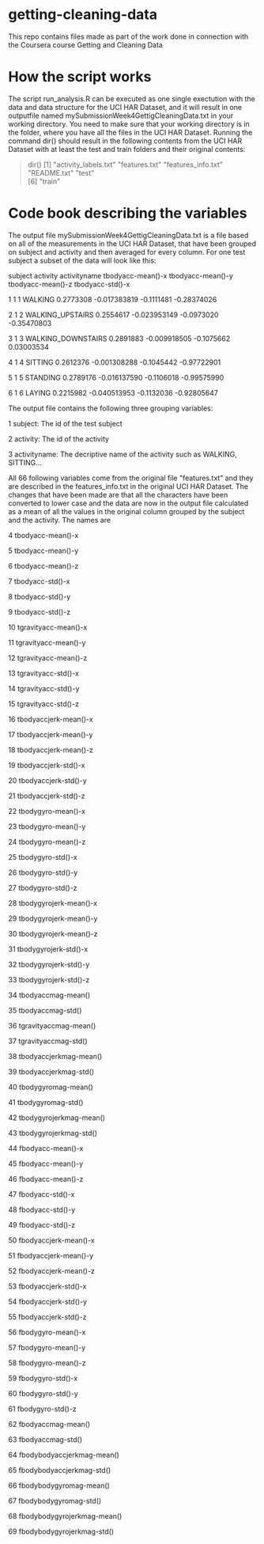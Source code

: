 # getting-cleaning-data
This repo contains files made as part of the work done in connection with the Coursera course Getting and Cleaning Data

# How the script works
The script run_analysis.R can be executed as one single exectution with the data and data structure for the UCI HAR Dataset, and it will result in one outputfile named mySubmissionWeek4GettigCleaningData.txt in your working directory.
You need to make sure that your working directory is in the folder, where you have all the files in the UCI HAR Dataset. Running the command dir() should result in the following contents from the UCI HAR Dataset with  at least the test and train folders and their original contents:
> dir()
[1] "activity_labels.txt" "features.txt"        "features_info.txt"   "README.txt"          "test"               
[6] "train"    

# Code book describing the variables
The output file mySubmissionWeek4GettigCleaningData.txt is a file based on all of the measurements in the UCI HAR Dataset, that have been grouped on subject and activity and then averaged for every column. For one test subject a subset of the data will look like this:

   subject activity       activityname tbodyacc-mean()-x tbodyacc-mean()-y tbodyacc-mean()-z tbodyacc-std()-x

1        1        1            WALKING         0.2773308      -0.017383819        -0.1111481      -0.28374026

2        1        2   WALKING_UPSTAIRS         0.2554617      -0.023953149        -0.0973020      -0.35470803

3        1        3 WALKING_DOWNSTAIRS         0.2891883      -0.009918505        -0.1075662       0.03003534

4        1        4            SITTING         0.2612376      -0.001308288        -0.1045442      -0.97722901

5        1        5           STANDING         0.2789176      -0.016137590        -0.1106018      -0.99575990

6        1        6             LAYING         0.2215982      -0.040513953        -0.1132036      -0.92805647



The output file contains the following three grouping variables:

1                      subject: The id of the test subject

2                     activity: The id of the activity

3                 activityname: The decriptive name of the activity such as WALKING, SITTING...

All 66 following variables come from the original file "features.txt" and they are described in the features_info.txt in the original UCI HAR Dataset. The changes that have been made are that all the characters have been converted to lower case and the data are now in the output file calculated as a mean of all the values in the original column grouped by the subject and the activity. The names are

4            tbodyacc-mean()-x

5            tbodyacc-mean()-y

6            tbodyacc-mean()-z

7             tbodyacc-std()-x

8             tbodyacc-std()-y

9             tbodyacc-std()-z

10        tgravityacc-mean()-x

11        tgravityacc-mean()-y

12        tgravityacc-mean()-z

13         tgravityacc-std()-x

14         tgravityacc-std()-y

15         tgravityacc-std()-z

16       tbodyaccjerk-mean()-x

17       tbodyaccjerk-mean()-y

18       tbodyaccjerk-mean()-z

19        tbodyaccjerk-std()-x

20        tbodyaccjerk-std()-y

21        tbodyaccjerk-std()-z

22          tbodygyro-mean()-x

23          tbodygyro-mean()-y

24          tbodygyro-mean()-z

25           tbodygyro-std()-x

26           tbodygyro-std()-y

27           tbodygyro-std()-z

28      tbodygyrojerk-mean()-x

29      tbodygyrojerk-mean()-y

30      tbodygyrojerk-mean()-z

31       tbodygyrojerk-std()-x

32       tbodygyrojerk-std()-y

33       tbodygyrojerk-std()-z

34          tbodyaccmag-mean()

35           tbodyaccmag-std()

36       tgravityaccmag-mean()

37        tgravityaccmag-std()

38      tbodyaccjerkmag-mean()

39       tbodyaccjerkmag-std()

40         tbodygyromag-mean()

41          tbodygyromag-std()

42     tbodygyrojerkmag-mean()

43      tbodygyrojerkmag-std()

44           fbodyacc-mean()-x

45           fbodyacc-mean()-y

46           fbodyacc-mean()-z

47            fbodyacc-std()-x

48            fbodyacc-std()-y

49            fbodyacc-std()-z

50       fbodyaccjerk-mean()-x

51       fbodyaccjerk-mean()-y

52       fbodyaccjerk-mean()-z

53        fbodyaccjerk-std()-x

54        fbodyaccjerk-std()-y

55        fbodyaccjerk-std()-z

56          fbodygyro-mean()-x

57          fbodygyro-mean()-y

58          fbodygyro-mean()-z

59           fbodygyro-std()-x

60           fbodygyro-std()-y

61           fbodygyro-std()-z

62          fbodyaccmag-mean()

63           fbodyaccmag-std()

64  fbodybodyaccjerkmag-mean()

65   fbodybodyaccjerkmag-std()

66     fbodybodygyromag-mean()

67      fbodybodygyromag-std()

68 fbodybodygyrojerkmag-mean()

69  fbodybodygyrojerkmag-std()
